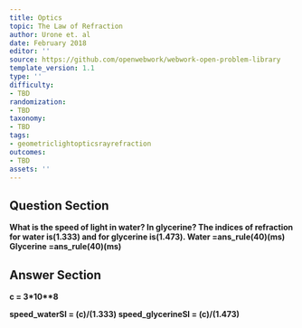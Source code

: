 ```yaml
---
title: Optics
topic: The Law of Refraction
author: Urone et. al
date: February 2018
editor: ''
source: https://github.com/openwebwork/webwork-open-problem-library
template_version: 1.1
type: ''
difficulty:
- TBD
randomization:
- TBD
taxonomy:
- TBD
tags:
- geometriclightopticsrayrefraction
outcomes:
- TBD
assets: ''
---
```


## Question Section 

<b>
What is the speed of light in water? In glycerine? The indices of refraction for water is(1.333) and for glycerine is(1.473).
Water =ans_rule(40)(ms)
Glycerine =ans_rule(40)(ms)



## Answer Section

c = 3*10**8

speed_waterSI = (c)/(1.333)
speed_glycerineSI = (c)/(1.473)